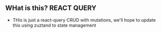 ## WHat is this? REACT QUERY 

- THis is just a react-query CRUD with mutations, we'll hope to update this using zuztand to state management
